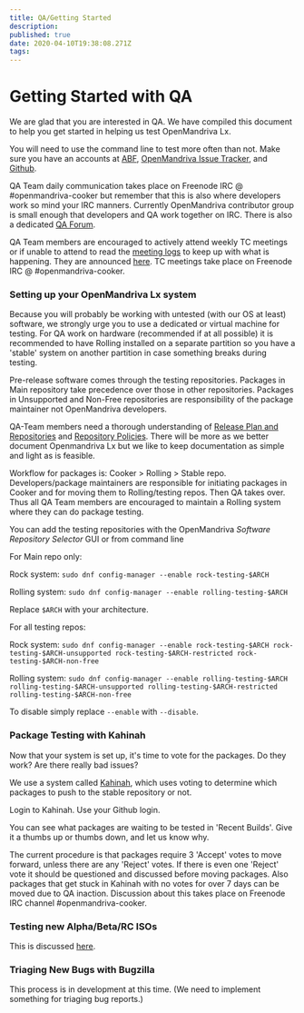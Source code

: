 ```yaml
---
title: QA/Getting Started
description: 
published: true
date: 2020-04-10T19:38:08.271Z
tags: 
---
```


# Getting Started with QA
We are glad that you are interested in QA.
We have compiled this document to help you get started in helping us test OpenMandriva Lx.

You will need to use the command line to test more often than not. Make sure you have an accounts at [ABF](https://abf.openmandriva.org/), [OpenMandriva Issue Tracker](https://issues.openmandriva.org/), and [Github](https://github.com/OpenMandrivaAssociation).

QA Team daily communication takes place on Freenode IRC @ #openmandriva-cooker but remember that this is also where developers work so mind your IRC manners. Currently OpenMandriva contributor group is small enough that developers and QA work together on IRC. There is also a dedicated [QA Forum](https://forum.openmandriva.org/c/en/qa).

QA Team members are encouraged to actively attend weekly TC meetings or if unable to attend to read the [meeting logs](https://chwido.openmandriva.org/meetings/%23openmandriva-cooker/) to keep up with what is happening. They are announced [here](https://forum.openmandriva.org/t/2735).
TC meetings take place on Freenode IRC @ #openmandriva-cooker.

### Setting up your OpenMandriva Lx system
Because you will probably be working with untested (with our OS at least) software, we strongly urge you to use a dedicated or virtual machine for testing. For QA work on hardware (recommended if at all possible) it is recommended to have Rolling installed on a separate partition so you have a 'stable' system on another partition in case something breaks during testing.

Pre-release software comes through the testing repositories. Packages in Main repository take precedence over those in other repositories. Packages in Unsupported and Non-Free repositories are responsibility of the package maintainer not OpenMandriva developers.

QA-Team members need a thorough understanding of [Release Plan and Repositories](/doc/release-plan-and-repositories) and [Repository Policies](/dev/repository-policies). There will be more as we better document Openmandriva Lx but we like to keep documentation as simple and light as is feasible.

Workflow for packages is: Cooker > Rolling > Stable repo. Developers/package maintainers are responsible for initiating packages in Cooker and for moving them to Rolling/testing repos. Then QA takes over. Thus all QA Team members are encouraged to maintain a Rolling system where they can do package testing.

You can add the testing repositories with the OpenMandriva *Software Repository Selector* GUI or from command line

For Main repo only:

Rock system:
`sudo dnf config-manager --enable rock-testing-$ARCH`

Rolling system:
`sudo dnf config-manager --enable rolling-testing-$ARCH`

Replace `$ARCH` with your architecture.

For all testing repos:

Rock system:
`sudo dnf config-manager --enable rock-testing-$ARCH rock-testing-$ARCH-unsupported rock-testing-$ARCH-restricted rock-testing-$ARCH-non-free`

Rolling system:
`sudo dnf config-manager --enable rolling-testing-$ARCH rolling-testing-$ARCH-unsupported rolling-testing-$ARCH-restricted rolling-testing-$ARCH-non-free`

To disable simply replace `--enable` with `--disable`.

### Package Testing with Kahinah
Now that your system is set up, it's time to vote for the packages. Do they work? Are there really bad issues?

We use a system called [Kahinah](https://kahinah.rxu.tech/), which uses voting to determine which packages to push to the stable repository or not.

Login to Kahinah. Use your Github login.

You can see what packages are waiting to be tested in 'Recent Builds'. Give it a thumbs up or thumbs down, and let us know why.

The current procedure is that packages require 3 'Accept' votes to move forward, unless there are any 'Reject' votes. If there is even one 'Reject' vote it should be questioned and discussed before moving packages. Also packages that get stuck in Kahinah with no votes for over 7 days can be moved due to QA inaction. Discussion about this takes place on Freenode IRC channel #openmandriva-cooker.

### Testing new Alpha/Beta/RC ISOs
This is discussed [here](/dev/release-qa).

### Triaging New Bugs with Bugzilla
This process is in development at this time. (We need to implement something for triaging bug reports.) 